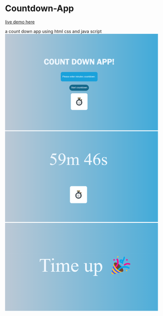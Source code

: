 # Countdown-App
[live demo here](https://codequeen211.github.io/Countdown-App/)

a count down app using html css and  java script
![a photo](./countdown2.png)
![a photo](./countdown3.png) 
![a photo](./countdown1.png)
